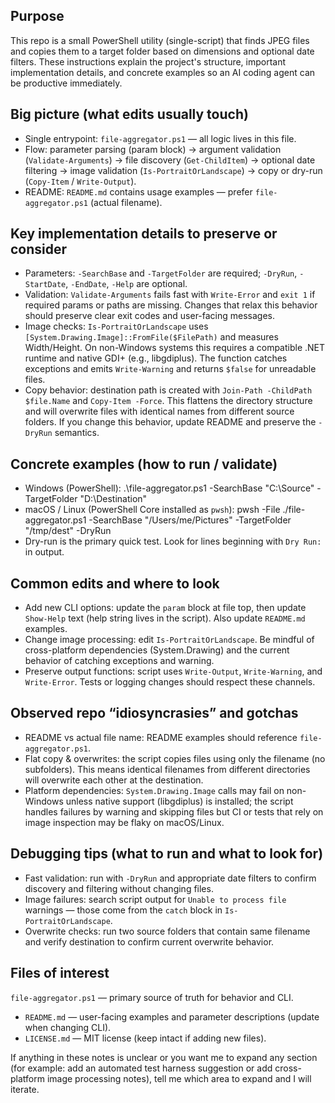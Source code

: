 ## Purpose

This repo is a small PowerShell utility (single-script) that finds JPEG files and copies them to a target folder based on dimensions and optional date filters. These instructions explain the project's structure, important implementation details, and concrete examples so an AI coding agent can be productive immediately.

## Big picture (what edits usually touch)
- Single entrypoint: `file-aggregator.ps1` — all logic lives in this file.
- Flow: parameter parsing (param block) → argument validation (`Validate-Arguments`) → file discovery (`Get-ChildItem`) → optional date filtering → image validation (`Is-PortraitOrLandscape`) → copy or dry-run (`Copy-Item` / `Write-Output`).
- README: `README.md` contains usage examples — prefer `file-aggregator.ps1` (actual filename).

## Key implementation details to preserve or consider
- Parameters: `-SearchBase` and `-TargetFolder` are required; `-DryRun`, `-StartDate`, `-EndDate`, `-Help` are optional.
- Validation: `Validate-Arguments` fails fast with `Write-Error` and `exit 1` if required params or paths are missing. Changes that relax this behavior should preserve clear exit codes and user-facing messages.
- Image checks: `Is-PortraitOrLandscape` uses `[System.Drawing.Image]::FromFile($FilePath)` and measures Width/Height. On non-Windows systems this requires a compatible .NET runtime and native GDI+ (e.g., libgdiplus). The function catches exceptions and emits `Write-Warning` and returns `$false` for unreadable files.
- Copy behavior: destination path is created with `Join-Path -ChildPath $file.Name` and `Copy-Item -Force`. This flattens the directory structure and will overwrite files with identical names from different source folders. If you change this behavior, update README and preserve the `-DryRun` semantics.

## Concrete examples (how to run / validate)
- Windows (PowerShell):
  .\file-aggregator.ps1 -SearchBase "C:\Source" -TargetFolder "D:\Destination"
- macOS / Linux (PowerShell Core installed as `pwsh`):
  pwsh -File ./file-aggregator.ps1 -SearchBase "/Users/me/Pictures" -TargetFolder "/tmp/dest" -DryRun
- Dry-run is the primary quick test. Look for lines beginning with `Dry Run:` in output.

## Common edits and where to look
- Add new CLI options: update the `param` block at file top, then update `Show-Help` text (help string lives in the script). Also update `README.md` examples.
- Change image processing: edit `Is-PortraitOrLandscape`. Be mindful of cross-platform dependencies (System.Drawing) and the current behavior of catching exceptions and warning.
- Preserve output functions: script uses `Write-Output`, `Write-Warning`, and `Write-Error`. Tests or logging changes should respect these channels.

## Observed repo “idiosyncrasies” and gotchas
- README vs actual file name: README examples should reference `file-aggregator.ps1`.
- Flat copy & overwrites: the script copies files using only the filename (no subfolders). This means identical filenames from different directories will overwrite each other at the destination.
- Platform dependencies: `System.Drawing.Image` calls may fail on non-Windows unless native support (libgdiplus) is installed; the script handles failures by warning and skipping files but CI or tests that rely on image inspection may be flaky on macOS/Linux.

## Debugging tips (what to run and what to look for)
- Fast validation: run with `-DryRun` and appropriate date filters to confirm discovery and filtering without changing files.
- Image failures: search script output for `Unable to process file` warnings — those come from the `catch` block in `Is-PortraitOrLandscape`.
- Overwrite checks: run two source folders that contain same filename and verify destination to confirm current overwrite behavior.

## Files of interest
`file-aggregator.ps1` — primary source of truth for behavior and CLI.
- `README.md` — user-facing examples and parameter descriptions (update when changing CLI).
- `LICENSE.md` — MIT license (keep intact if adding new files).

If anything in these notes is unclear or you want me to expand any section (for example: add an automated test harness suggestion or add cross-platform image processing notes), tell me which area to expand and I will iterate.
